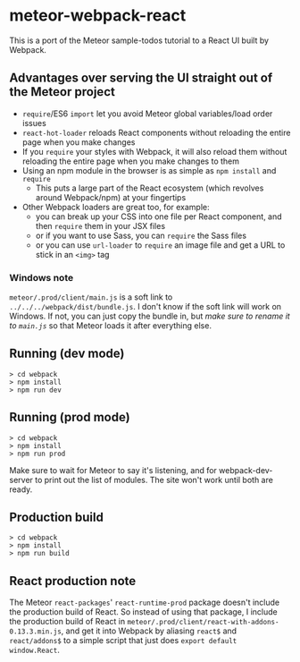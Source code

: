 # meteor-webpack-react

This is a port of the Meteor sample-todos tutorial to a React UI built by Webpack.

## Advantages over serving the UI straight out of the Meteor project

* `require`/ES6 `import` let you avoid Meteor global variables/load order issues
* `react-hot-loader` reloads React components without reloading the entire page
  when you make changes
* If you `require` your styles with Webpack, it will also reload them without
  reloading the entire page when you make changes to them
* Using an npm module in the browser is as simple as `npm install` and `require`
  * This puts a large part of the React ecosystem (which revolves around Webpack/npm)
    at your fingertips
* Other Webpack loaders are great too, for example:
  * you can break up your CSS into one file per React component, and then `require`
    them in your JSX files
  * or if you want to use Sass, you can `require` the Sass files
  * or you can use `url-loader` to `require` an image file and get a URL to stick in
    an `<img>` tag

### Windows note

`meteor/.prod/client/main.js` is a soft link to `../../../webpack/dist/bundle.js`.  I don't know
if the soft link will work on Windows.  If not, you can just copy the bundle in, but *make sure
to rename it to `main.js`* so that Meteor loads it after everything else.

## Running (dev mode)

```
> cd webpack
> npm install
> npm run dev
```
## Running (prod mode)

```
> cd webpack
> npm install
> npm run prod
```
Make sure to wait for Meteor to say it's listening, and for webpack-dev-server to print out the list of modules.  The site won't work until both are ready.

## Production build

```
> cd webpack
> npm install
> npm run build
```

## React production note

The Meteor `react-packages`' `react-runtime-prod` package doesn't include the
production build of React.  So instead of using that package, I include the production
build of React in `meteor/.prod/client/react-with-addons-0.13.3.min.js`, and get it
into Webpack by aliasing `react$` and `react/addons$` to a simple script that just does
`export default window.React`.

